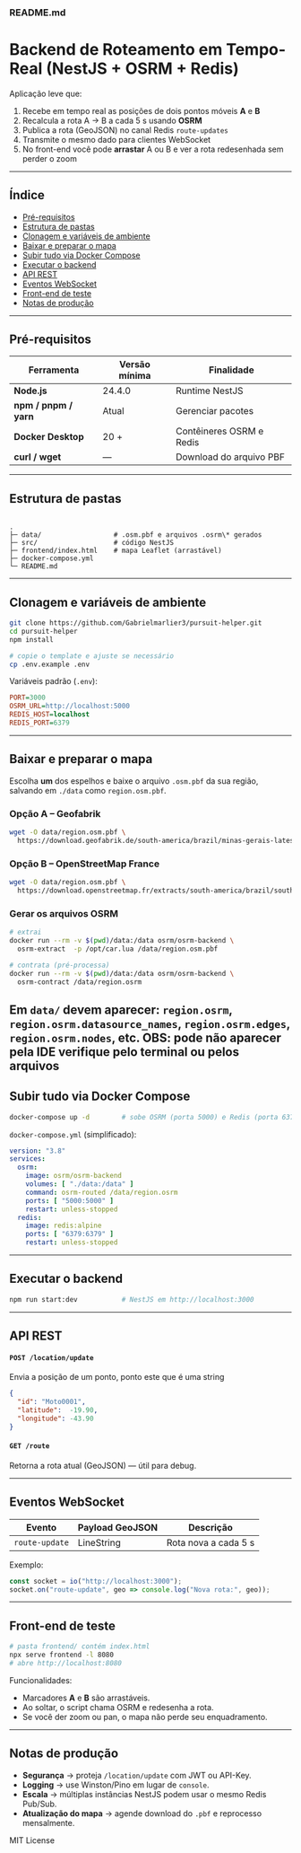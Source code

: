 ### **README.md**

# Backend de Roteamento em Tempo-Real (NestJS + OSRM + Redis)

Aplicação leve que:

1. Recebe em tempo real as posições de dois pontos móveis **A** e **B**  
2. Recalcula a rota A → B a cada 5 s usando **OSRM**  
3. Publica a rota (GeoJSON) no canal Redis `route-updates`  
4. Transmite o mesmo dado para clientes WebSocket  
5. No front-end você pode **arrastar** A ou B e ver a rota redesenhada sem perder o zoom

---

## Índice
- [Pré-requisitos](#pré-requisitos)
- [Estrutura de pastas](#estrutura-de-pastas)
- [Clonagem e variáveis de ambiente](#clonagem-e-variáveis-de-ambiente)
- [Baixar e preparar o mapa](#baixar-e-preparar-o-mapa)
- [Subir tudo via Docker Compose](#subir-tudo-via-docker-compose)
- [Executar o backend](#executar-o-backend)
- [API REST](#api-rest)
- [Eventos WebSocket](#eventos-websocket)
- [Front-end de teste](#front-end-de-teste)
- [Notas de produção](#notas-de-produção)

---

## Pré-requisitos
| Ferramenta           | Versão mínima | Finalidade                    |
|----------------------|---------------|-------------------------------|
| **Node.js**          | 24.4.0        | Runtime NestJS                |
| **npm / pnpm / yarn**| Atual         | Gerenciar pacotes             |
| **Docker Desktop**   | 20 +          | Contêineres OSRM e Redis      |
| **curl / wget**      | —             | Download do arquivo PBF       |

---

## Estrutura de pastas
```

.
├─ data/                  # .osm.pbf e arquivos .osrm\* gerados
├─ src/                   # código NestJS
├─ frontend/index.html    # mapa Leaflet (arrastável)
├─ docker-compose.yml
└─ README.md

````

---

## Clonagem e variáveis de ambiente
```bash
git clone https://github.com/Gabrielmarlier3/pursuit-helper.git
cd pursuit-helper
npm install

# copie o template e ajuste se necessário
cp .env.example .env
````

Variáveis padrão (`.env`):

```ini
PORT=3000
OSRM_URL=http://localhost:5000
REDIS_HOST=localhost
REDIS_PORT=6379
```

---

## Baixar e preparar o mapa

Escolha **um** dos espelhos e baixe o arquivo `.osm.pbf` da sua região, salvando em `./data` como `region.osm.pbf`.

### Opção A – Geofabrik

```bash
wget -O data/region.osm.pbf \
  https://download.geofabrik.de/south-america/brazil/minas-gerais-latest.osm.pbf
```

### Opção B – OpenStreetMap France

```bash
wget -O data/region.osm.pbf \
  https://download.openstreetmap.fr/extracts/south-america/brazil/southeast/minas-gerais.osm.pbf
```

### Gerar os arquivos OSRM

```bash
# extrai
docker run --rm -v $(pwd)/data:/data osrm/osrm-backend \
  osrm-extract  -p /opt/car.lua /data/region.osm.pbf

# contrata (pré-processa)
docker run --rm -v $(pwd)/data:/data osrm/osrm-backend \
  osrm-contract /data/region.osrm
```

Em `data/` devem aparecer:
`region.osrm`, `region.osrm.datasource_names`, `region.osrm.edges`, `region.osrm.nodes`, etc.
OBS: pode não aparecer pela IDE verifique pelo terminal ou pelos arquivos
---

## Subir tudo via Docker Compose

```bash
docker-compose up -d        # sobe OSRM (porta 5000) e Redis (porta 6379)
```

`docker-compose.yml` (simplificado):

```yaml
version: "3.8"
services:
  osrm:
    image: osrm/osrm-backend
    volumes: [ "./data:/data" ]
    command: osrm-routed /data/region.osrm
    ports: [ "5000:5000" ]
    restart: unless-stopped
  redis:
    image: redis:alpine
    ports: [ "6379:6379" ]
    restart: unless-stopped
```

---

## Executar o backend

```bash
npm run start:dev           # NestJS em http://localhost:3000
```

---

## API REST

#### `POST /location/update`

Envia a posição de um ponto, ponto este que é uma string

```json
{
  "id": "Moto0001",                
  "latitude":  -19.90,
  "longitude": -43.90
}
```

#### `GET /route`

Retorna a rota atual (GeoJSON) — útil para debug.

---

## Eventos WebSocket

| Evento         | Payload GeoJSON | Descrição                          |
| -------------- | --------------- |------------------------------------|
| `route-update` | LineString      | Rota nova a cada 5 s               |

Exemplo:

```js
const socket = io("http://localhost:3000");
socket.on("route-update", geo => console.log("Nova rota:", geo));
```

---

## Front-end de teste

```bash
# pasta frontend/ contém index.html
npx serve frontend -l 8080
# abre http://localhost:8080
```

Funcionalidades:

* Marcadores **A** e **B** são arrastáveis.
* Ao soltar, o script chama OSRM e redesenha a rota.
* Se você der zoom ou pan, o mapa não perde seu enquadramento.

---

## Notas de produção

* **Segurança** → proteja `/location/update` com JWT ou API-Key.
* **Logging** → use Winston/Pino em lugar de `console`.
* **Escala** → múltiplas instâncias NestJS podem usar o mesmo Redis Pub/Sub.
* **Atualização do mapa** → agende download do `.pbf` e reprocesso mensalmente.

MIT License
